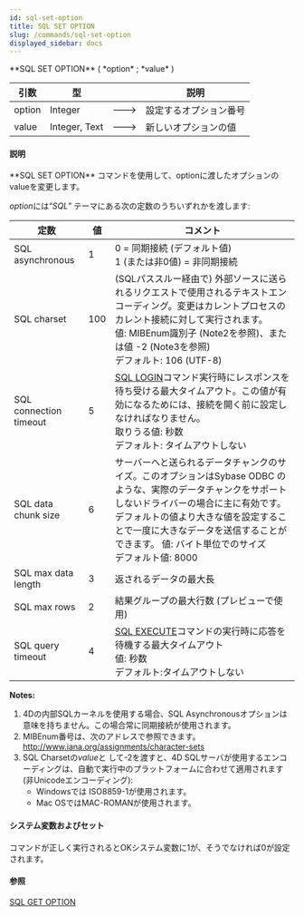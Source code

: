 ```yaml
---
id: sql-set-option
title: SQL SET OPTION
slug: /commands/sql-set-option
displayed_sidebar: docs
---
```


<!--REF #_command_.SQL SET OPTION.Syntax-->**SQL SET OPTION** ( *option* ; *value* )<!-- END REF-->
<!--REF #_command_.SQL SET OPTION.Params-->
| 引数 | 型 |  | 説明 |
| --- | --- | --- | --- |
| option | Integer | &#x1F852; | 設定するオプション番号 |
| value | Integer, Text | &#x1F852; | 新しいオプションの値 |

<!-- END REF-->

#### 説明 

<!--REF #_command_.SQL SET OPTION.Summary-->**SQL SET OPTION** コマンドを使用して、optionに渡したオプションのvalueを変更します。<!-- END REF-->

*option*には“*SQL*” テーマにある次の定数のうちいずれかを渡します:

| 定数                     | 値   | コメント                                                                                                                                                                  |
| ---------------------- | --- | --------------------------------------------------------------------------------------------------------------------------------------------------------------------- |
| SQL asynchronous       | 1   | 0 = 同期接続 (デフォルト値)<br/>1 (または非0値) = 非同期接続                                                                                                                      |
| SQL charset            | 100 | (SQLパススルー経由で) 外部ソースに送られるリクエストで使用されるテキストエンコーディング。変更はカレントプロセスのカレント接続に対して実行されます。<br/>値: MIBEnum識別子 (Note2を参照)、または値 -2 (Note3を参照) <br/>デフォルト: 106 (UTF-8) |
| SQL connection timeout | 5   | [SQL LOGIN](sql-login.md "SQL LOGIN")コマンド実行時にレスポンスを待ち受ける最大タイムアウト。この値が有効になるためには、接続を開く前に設定しなければなりません。<br/>取りうる値: 秒数<br/>デフォルト: タイムアウトしない                |
| SQL data chunk size    | 6   | サーバーへと送られるデータチャンクのサイズ。このオプションはSybase ODBC のような、実際のデータチャンクをサポートしないドライバーの場合に主に有効です。デフォルトの値より大きな値を設定することで一度に大きなデータを送信することができます。 値: バイト単位でのサイズ<br/>デフォルト値: 8000   |
| SQL max data length    | 3   | 返されるデータの最大長                                                                                                                                                           |
| SQL max rows           | 2   | 結果グループの最大行数 (プレビューで使用)                                                                                                                                                |
| SQL query timeout      | 4   | [SQL EXECUTE](sql-execute.md "SQL EXECUTE")コマンドの実行時に応答を待機する最大タイムアウト<br/>値: 秒数<br/>デフォルト:タイムアウトしない                                                     |

**Notes:**

1. 4Dの内部SQLカーネルを使用する場合、SQL Asynchronousオプションは意味を持ちません。この場合常に同期接続が使用されます。
2. MIBEnum番号は、次のアドレスで参照できます。 <http://www.iana.org/assignments/character-sets>
3. SQL Charsetの*value*と して-2を渡すと、4D SQLサーバが使用するエンコーディングは、自動で実行中のプラットフォームに合わせて適用されます (非Unicodeエンコーディング):  
   * Windowsでは ISO8859-1が使用されます。  
   * Mac OSではMAC-ROMANが使用されます。

#### システム変数およびセット 

コマンドが正しく実行されるとOKシステム変数に1が、そうでなければ0が設定されます。

#### 参照 

[SQL GET OPTION](sql-get-option.md)  